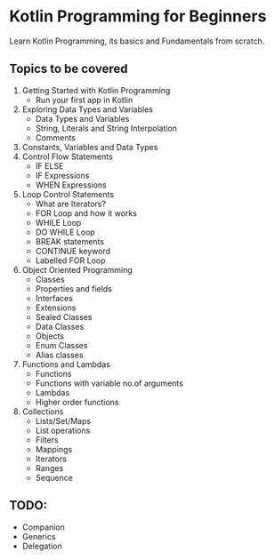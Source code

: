 # Kotlin Programming for Beginners
Learn Kotlin Programming, its basics and Fundamentals from scratch.

## Topics to be covered

1. Getting Started with Kotlin Programming
    - Run your first app in Kotlin
2. Exploring Data Types and Variables
    - Data Types and Variables
    - String, Literals and String Interpolation
    - Comments
3. Constants, Variables and Data Types
4. Control Flow Statements
    - IF ELSE
    - IF Expressions
    - WHEN Expressions
5. Loop Control Statements
    - What are Iterators?
    - FOR Loop and how it works
    - WHILE Loop
    - DO WHILE Loop
    - BREAK statements
    - CONTINUE keyword
    - Labelled FOR Loop
7. Object Oriented Programming
    - Classes
    - Properties and fields
    - Interfaces
    - Extensions
    - Sealed Classes
    - Data Classes
    - Objects
    - Enum Classes
    - Alias classes
8. Functions and Lambdas
    - Functions
    - Functions with variable no.of arguments
    - Lambdas
    - Higher order functions
9. Collections
    - Lists/Set/Maps
    - List operations
    - Filters
    - Mappings
    - Iterators
    - Ranges
    - Sequence


## TODO:

- Companion
- Generics
- Delegation
